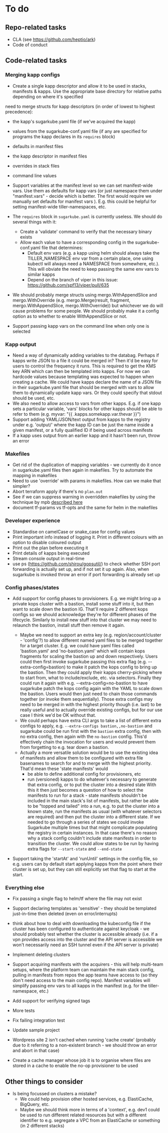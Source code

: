 # To do
## Repo-related tasks
* CLA (see https://github.com/heptio/ark)
* Code of conduct

## Code-related tasks

### Merging kapp configs
* Create a single kapp descriptor and allow it to be used in stacks, manifests & kapps. Use the appropriate
  base directory for relative paths depending on where it's specified

need to merge structs for kapp descriptors (in order of lowest to highest precedence):
* the kapp's sugarkube.yaml file (if we've acquired the kapp)
* values from the sugarkube-conf.yaml file (if any are specified for programs the kapp declares in its `requires` block)
* defaults in manifest files
* the kapp descriptor in manifest files
* overrides in stack files
* command line values

* Support variables at the manifest level so we can set manifest-wide vars. Use them as defaults for kapp vars (or 
  just namespace them under "manifest.vars" - decide which is better. The first would require we manually set 
  defaults for manifest vars ). E.g. this could be helpful for setting manifest-wide tiller-namespaces, etc.
* The `requires` block in `sugarkube.yaml` is currently useless. We should do several things with it:
  * Create a 'validate' command to verify that the necessary binary exists
  * Allow each value to have a corresponding config in the sugarkube-conf.yaml file that determines:
    * Default env vars (e.g. a kapp using helm should always take the TILLER_NAMESPACE env var from a certain
      place, one using kubectl will always need a NAMESPACE from somewhere, etc.). This will obviate the need to keep
      passing the same env vars to similar kapps
    * Depend on the branch of viper in this issue: https://github.com/spf13/viper/pull/635

* We should probably merge structs using mergo.WithAppendSlice and mergo.WithOverride (e.g. 
   mergo.Merge(result, fragment, mergo.WithAppendSlice, mergo.WithOverride)) but whichever we do will cause
   problems for some people. We should probably make it a config option as to whether to enable WithAppendSlice 
   or not. 

* Support passing kapp vars on the command line when only one is selected

### Kapp output
* Need a way of dynamically adding variables to the databag. Perhaps if kapps write JSON to a file it could be 
  merged in? Then it'd be easy for users to control the frequency it runs. This is required to get the KMS key
  ARN which can then be templated into kapps. For now we can hardcode values because templating was expected
  to happen when creating a cache.
  We could have kapps declare the name of a JSON file in their sugarkube.yaml file that should be merged with 
  vars to allow them to dynamically update kapp vars. Or they could specify that stdout should be used, etc.
* We also need to allow access to vars from other kapps. E.g. if one kapp sets a particular variable, 
  'vars' blocks for other kapps should be able to refer to them (e.g. myvar: "{{ .kapps.somekapp.var.thevar }}")
* Support adding YAML/JSON/text output from kapps to the registry under e.g. 'output/<kappId>' where the 
  kapp ID can be just the name inside a given manifest, or a fully qualified ID if being used across manifests
* If a kapp uses output from an earlier kapp and it hasn't been run, throw an error

### Makefiles
* Get rid of the duplication of mapping variables - we currently do it once in sugarkube.yaml files then
  again in makefiles. Try to automate the mapping in makefiles
* Need to use 'override' with params in makefiles. How can we make that simpler?
* Abort terraform apply if there's no `plan.out`
* See if we can suppress warning in overridden makefiles by using the technique
  by mpb [described here](https://stackoverflow.com/questions/11958626/make-file-warning-overriding-commands-for-target)
* document  tf-params vs tf-opts and the same for helm in the makefiles

### Developer experience
* Standardise on camelCase or snake_case for config values
* Print important info instead of logging it. Print in different colours with an option to disable coloured output
* Print out the plan before executing it
* Print details of kapps being executed
* Stream console output in real-time
* use ps (https://github.com/shirou/gopsutil/) to check whether SSH port forwarding is actually set up, and 
  if not set it up again. Also, when sugarkube is invoked throw an error if port forwarding is already set up
  
### Config phases/states
* Add support for config phases to provisioners. E.g. we might bring up a private kops cluster with a bastion, 
  install some stuff into it, but then want to scale down the bastion IG. That'll require 2 different kops configs
  so we should acknowledge they're for different phases of the lifecycle. Similarly to install new stuff into that 
  cluster we may need to relaunch the bastion, install stuff then remove it again.
  * Maybe we need to support an extra key (e.g. region/account/cluster - 'config'?) to allow different named yaml files
    to be merged together for a target cluster. E.g. we could have yaml files called 'bastion.yaml' and 'no-bastion.yaml'
    which will contain kops fragments for scaling the bastion up and down respectively. Users could then first invoke
    sugarkube passing this extra flag (e.g. --extra-config=bastion) to make it patch the kops config to bring up the 
    bastion. Then they could apply their kapps cherry-picking where to start from, what to include/exclude, etc. via
    selectors. Finally they could run it again with e.g. --extra-config=no-bastion to have sugarkube patch the kops 
    config again with the YAML to scale down the bastion. Users would then just need to chain those commands together
    (or invoke them sequentially). Those extra configs may need to be merged in with the highest priority though (i.e.
    last) to be really useful and to actually override existing configs, but for our use case I think we'd be OK without
    that.
  * We could perhaps have extra CLI args to take a list of different extra configs to apply, e.g. 
    `--extra-configs bastion,,no-bastion` and sugarkube could be run first with the `bastion` extra config, then with
    no extra config, then again with the `no-bastion` config. This'd effectively chain the invocation for users and
    would prevent them from forgetting to e.g. tear down a bastion.
  * Actually a more versatile solution would be to use the existing idea of manifests and allow them to be configured
    with extra file basenames to search for and to merge with the highest priority. That'd mean these 'state manifests' 
    would
    * be able to define additional config for provisioners, etc
    * run (versioned) kapps to do whatever's necessary to generate that extra config, or to put the cluster into a 
      desired state
    With this it then just becomes a question of how to select the manifests to run for a stack - state manifests 
    shouldn't be included in the main stack's list of manifests, but rather be able to be "topped and tailed" into a 
    run, e.g. to put the cluster into a known state, run the manifests as usual (with whatever selectors are required)
    and then put the cluster into a different state. If we needed to go through a series of states we could invoke 
    Sugarkube multiple times but that might complicate populating the registry in certain instances. In that case there's
    no reason why a stack config couldn't include state manifests in order to transition the cluster. 
    We could allow states to be run by having extra flags for `--start-state` and `--end-state`

* Support taking the 'startAt' and 'runUntil' settings in the config file, so e.g. users can by default 
  start applying kapps from the point where their cluster is set up, but they can still explicitly set that
  flag to start at the start.

### Everything else
* Fix passing a single flag to helm/tf where the file may not exist
* Support declaring templates as 'sensitive' - they should be templated just-in-time then deleted (even on error/interrupts)
* think about how to deal with downloading the kubeconfig file if the cluster has been configured to authenticate
  against keycloak - we should probably test whether the cluster is accessible already (i.e. if a vpn provides access
  into the cluster and the API server is accessible we won't necessarily need an SSH tunnel even if the API server
  is private)

* Implement deleting clusters
  
* Support acquiring manifests with the acquirers - this will help multi-team setups, where the platform team can 
  maintain the main stack config, pulling in manifests from repos the app teams have access to (so they don't need
  access to the main config repo). Manifest variables will simplify passing env vars to all kapps in the manifest
  (e.g. for the tiller-namespace, etc.)

* Add support for verifying signed tags
* More tests 
* Fix failing integration test

* Update sample project
* Wordpress site 2 isn't cached when running 'cache create' (probably due to it referring to a non-existent branch - 
  we should throw an error and abort in that case)

* Create a cache manager whose job it is to organise where files are stored in a cache to enable the no-op provisioner to be used

## Other things to consider
* Is being focussed on clusters a mistake? 
    * We could help provision other hosted services, e.g. ElastiCache, BigQuery, etc. 
    * Maybe we should think more in terms of a 'context', e.g. dev1 could be used to run different related
      resources but with a different identifier to e.g. segregate a VPC from an ElastiCache or something (in 2 
      different stacks)
  